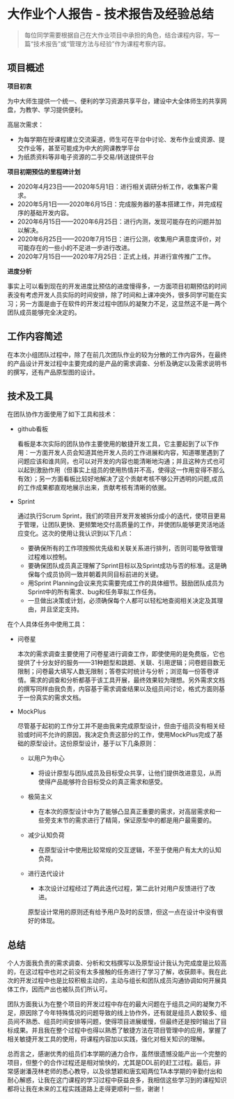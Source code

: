 # 大作业个人报告 - 技术报告及经验总结

> 每位同学需要根据自己在大作业项目中承担的角色，结合课程内容，写一篇“技术报告”或“管理方法与经验”作为课程考察内容。

## 项目概述

**项目初衷**

为中大师生提供一个统一、便利的学习资源共享平台，建设中大全体师生的共享网盘，为教学、学习提供便利。

高层次需求：

- 为每学期在授课程建立交流渠道，师生可在平台中讨论、发布作业或资源、提交作业等，甚至可能成为中大的网课教学平台
- 为纸质资料等非电子资源的二手交易/转送提供平台

**项目初期预估的里程碑计划**

- 2020年4月23日——2020年5月1日：进行相关调研分析工作，收集客户需求。
- 2020年5月1日——2020年6月15日：完成服务器的基本搭建工作，并完成程序的基础开发内容。
- 2020年6月15日——2020年6月25日：进行内测，发现可能存在的问题并加以解决。
- 2020年6月25日——2020年7月15日：进行公测，收集用户满意度评价，对可能存在的一些小的不足进一步进行改进。
- 2020年7月15日——2020年7月25日：正式上线，并进行宣传推广工作。

**进度分析**

事实上可以看到现在的开发进度比预估的进度慢得多，一方面项目初期预估的时间表没有考虑开发人员实际的时间安排，除了时间和上课冲突外，很多同学可能在实习；另一方面是由于在软件的开发过程中团队的凝聚力不足，这显然这不是一两个团队成员能够完全决定的。

## 工作内容简述

在本次小组团队过程中，除了在前几次团队作业的较为分散的工作内容外，在最终的产品设计开发过程中主要完成的是产品的需求调查、分析及确定以及需求说明书的撰写，还有产品原型图的设计。

## 技术及工具

在团队协作方面使用了如下工具和技术：

- github看板

    看板是本次实际的团队协作主要使用的敏捷开发工具，它主要起到了以下作用：一方面开发人员会知道其他开发人员的工作进展和内容，知道哪里遇到了问题应该和谁共同，也可以对开发的内容也能清晰地沟通；并且这种方式也可以起到激励作用（但事实上组员的使用热情并不高，使得这一作用变得不那么有效）；另一方面看板比较好地解决了这个贡献考核不够公开透明的问题,成员的工作成果都直观地展示出来，贡献考核有清晰的依据。

- Sprint

    通过执行Scrum Sprint，我们的项目开发开发被拆分成小的迭代，使项目更易于管理，让团队更快、更频繁地交付高质量的工作，并使团队能够更灵活地适应变化。这次的使用让我认识到以下几点：
  - 要确保所有的工作项按照优先级和关联关系进行排列，否则可能导致管理过程难以控制。
  - 要确保团队成员真正理解了Sprint目标以及Sprint成功与否的标准。这是确保每个成员协同一致并朝着共同目标前进的关键。
  - 用Sprint Planning会议来充实需要完成工作的具体细节。鼓励团队成员为Sprint中的所有需求、bug和任务草拟工作任务。
  - 一旦做出决策或计划，必须确保每个人都可以轻松地查阅相关决定及其理由，并且坚定支持。

在个人具体任务中使用工具：

- 问卷星

    本次的需求调查主要使用了问卷星进行调查工作，即使使用的是免费版，它也提供了十分友好的服务——31种题型和跳题、关联、引用逻辑；问卷题目数无限制；问卷最大填写人数无限制；答卷实时统计与分析；浏览每一份答卷详情。需求的调查和分析都基于该工具开展，最终效果较为理想。另外需求文档的撰写同样由我负责，内容基于需求调查结果以及组员间讨论，格式方面则基于一份真实的需求文档。

- MockPlus

    尽管基于起初的工作分工并不是由我来完成原型设计，但由于组员没有相关经验或时间不允许的原因，我决定负责这部分的工作，使用MockPlus完成了基础的原型设计。这份原型设计，基于以下几条原则：
  - 以用户为中心
    - 将设计原型与团队成员及目标受众共享，让他们提供改进意见，从而使得产品能够符合目标受众的真正需求和感受。
  - 极简主义
    - 在本次的原型设计中为了能够凸显真正重要的需求，对高层需求和一些旁支末节的需求进行了精简，保证原型中的都是用户最需要的。
  - 减少认知负荷
    - 在原型设计中使用比较常规的交互逻辑，不至于使用户有太大的认知负荷。
  - 进行迭代设计
    - 本次设计过程经过了两此迭代过程，第二此针对用户反馈进行了改进。

    原型设计常用的原则还有给予用户及时的反馈，但这一点在设计中没有很好的体现。

## 总结

个人方面我负责的需求调查、分析和文档撰写以及原型设计我认为完成度是比较高的，在这过程中也对之前没有太多接触的任务进行了学习了解，收获颇丰。我在此次的开发过程中也是比较积极主动的，主动与组长和团队成员沟通协调如何开展具体工作，因而产出也被队员们所认可。

团队方面我认为在整个项目的开发过程中存在的最大问题在于组员之间的凝聚力不足，原因除了今年特殊情况的问题导致的线上协作外，还有就是组员人数较多、组员间不熟悉、组员时间安排等问题，使得项目进展缓慢，但最终还是按时输出了目标成果。并且我在整个过程中也得以熟悉了敏捷方法在项目管理中的应用，掌握了相关敏捷开发工具的使用，将课程内容加以实践，强化对相关知识的理解。

总而言之，感谢优秀的组员们本学期的通力合作，虽然很遗憾没能产出一个完整的项目，但整个的合作过程还是相对愉快的，尤其是DDL前的赶工过程。最后，非常感谢潘茂林老师的悉心教导，以及徐慧颖和唐玄昭两位TA本学期的辛勤付出和耐心解惑，让我在这门课程的学习过程中获益良多，我相信这些学习到的课程知识都将让我在未来的工程实践道路上走得更顺利一些，谢谢！
